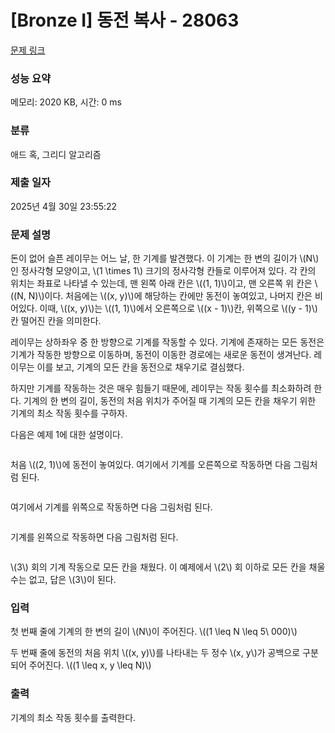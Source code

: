 # [Bronze I] 동전 복사 - 28063 

[문제 링크](https://www.acmicpc.net/problem/28063) 

### 성능 요약

메모리: 2020 KB, 시간: 0 ms

### 분류

애드 혹, 그리디 알고리즘

### 제출 일자

2025년 4월 30일 23:55:22

### 문제 설명

<p>돈이 없어 슬픈 레이무는 어느 날, 한 기계를 발견했다. 이 기계는 한 변의 길이가 \(N\)인 정사각형 모양이고, \(1 \times 1\) 크기의 정사각형 칸들로 이루어져 있다. 각 칸의 위치는 좌표로 나타낼 수 있는데, 맨 왼쪽 아래 칸은 \((1, 1)\)이고, 맨 오른쪽 위 칸은 \((N, N)\)이다. 처음에는 \((x, y)\)에 해당하는 칸에만 동전이 놓여있고, 나머지 칸은 비어있다. 이때, \((x, y)\)는 \((1, 1)\)에서 오른쪽으로 \((x - 1)\)칸, 위쪽으로 \((y - 1)\)칸 떨어진 칸을 의미한다.</p>

<p>레이무는 상하좌우 중 한 방향으로 기계를 작동할 수 있다. 기계에 존재하는 모든 동전은 기계가 작동한 방향으로 이동하며, 동전이 이동한 경로에는 새로운 동전이 생겨난다. 레이무는 이를 보고, 기계의 모든 칸을 동전으로 채우기로 결심했다.</p>

<p>하지만 기계를 작동하는 것은 매우 힘들기 때문에, 레이무는 작동 횟수를 최소화하려 한다. 기계의 한 변의 길이, 동전의 처음 위치가 주어질 때 기계의 모든 칸을 채우기 위한 기계의 최소 작동 횟수를 구하자.</p>

<p>다음은 예제 1에 대한 설명이다.</p>

<p style="text-align: center;"><img alt="" src="https://upload.acmicpc.net/cb595dd9-8d16-4350-947c-3c75e3c613e8/-/preview/"></p>

<p>처음 \((2, 1)\)에 동전이 놓여있다. 여기에서 기계를 오른쪽으로 작동하면 다음 그림처럼 된다.</p>

<p style="text-align: center;"><img alt="" src="https://upload.acmicpc.net/47858668-46f5-4475-b9b4-2ceda628d142/-/preview/"></p>

<p>여기에서 기계를 위쪽으로 작동하면 다음 그림처럼 된다.</p>

<p style="text-align: center;"><img alt="" src="https://upload.acmicpc.net/49be9878-19f2-4a28-906c-bedc6ef11576/-/preview/"></p>

<p>기계를 왼쪽으로 작동하면 다음 그림처럼 된다.</p>

<p style="text-align: center;"><img alt="" src="https://upload.acmicpc.net/a8439e80-785c-4260-a653-a0436e84c050/-/preview/"></p>

<p>\(3\) 회의 기계 작동으로 모든 칸을 채웠다. 이 예제에서 \(2\) 회 이하로 모든 칸을 채울 수는 없고, 답은 \(3\)이 된다.</p>

### 입력 

 <p>첫 번째 줄에 기계의 한 변의 길이 \(N\)이 주어진다. \((1 \leq N \leq 5\ 000)\)</p>

<p>두 번째 줄에 동전의 처음 위치 \((x, y)\)를 나타내는 두 정수 \(x, y\)가 공백으로 구분되어 주어진다. \((1 \leq x, y \leq N)\)</p>

### 출력 

 <p>기계의 최소 작동 횟수를 출력한다.</p>

